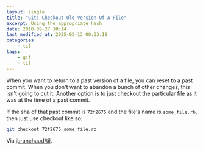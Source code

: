 ```yaml
---
layout: single
title: "Git: Checkout Old Version Of A File"
excerpt: Using the appropriate hash
date: 2018-09-27 10:14
last_modified_at: 2025-05-13 00:33:19
categories:
    - til
tags:
    - git
    - til
---
```


When you want to return to a past version of a file, you can reset to a past
commit. When you don't want to abandon a bunch of other changes, this isn't
going to cut it. Another option is to just checkout the particular file as
it was at the time of a past commit.

If the sha of that past commit is `72f2675` and the file's name is
`some_file.rb`, then just use checkout like so:

```bash
git checkout 72f2675 some_file.rb
```

Via [jbranchaud/til](https://github.com/jbranchaud/til).
